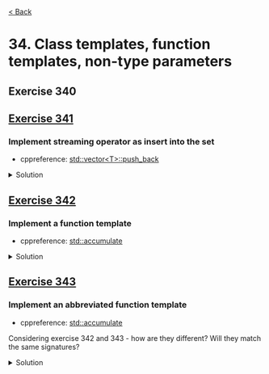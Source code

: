 [< Back](README.md)

# 34. Class templates, function templates, non-type parameters

## Exercise 340

## [Exercise 341][1]
### Implement streaming operator as insert into the set

* cppreference: [std::vector\<T\>::push_back][2]

<details>
   <summary>Solution</summary>

```cpp
  void operator<<(const T & item) {
    if (!contains(item))
      items.push_back(item);
  }
```
</details>

## [Exercise 342][1]
### Implement a function template

* cppreference: [std::accumulate][3]

<details>
   <summary>Solution</summary>

```cpp
template<typename T>
static T accumulate(std::vector<T> vec, T init) {
  return std::accumulate(vec.begin(), vec.end(), init);
}
```
</details>

## [Exercise 343][1]
### Implement an abbreviated function template

* cppreference: [std::accumulate][3]

Considering exercise 342 and 343 - how are they different? Will they match the same signatures?

<details>
   <summary>Solution</summary>

```cpp
static auto acc(auto vec, auto init) {
  return std::accumulate(vec.begin(), vec.end(), init);
}
```
</details>

[1]: 34_exercises.cpp
[2]: https://en.cppreference.com/w/cpp/container/vector/push_back
[3]: https://en.cppreference.com/w/cpp/algorithm/accumulate
